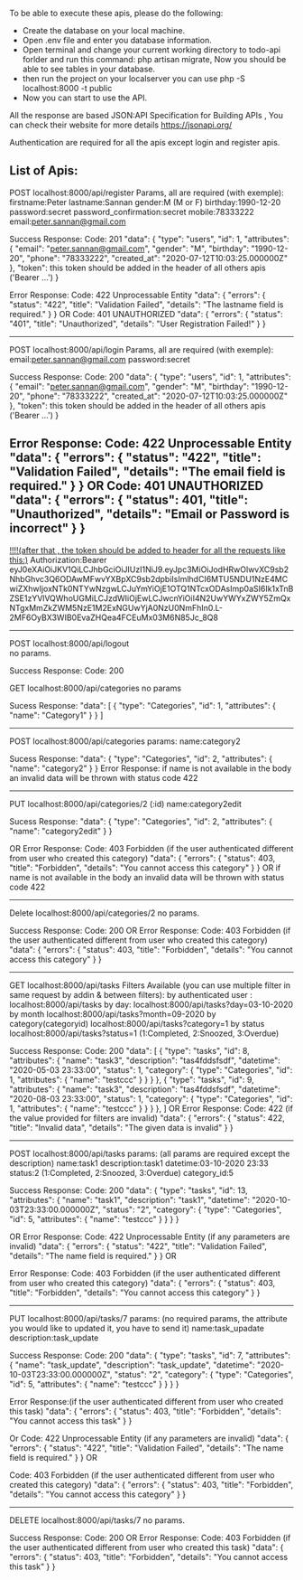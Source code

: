 
To be able to execute these apis, please do the following:
- Create the database on your local machine.
- Open .env file and enter you database information.
- Open terminal and change your current working directory to todo-api forlder and run this command: php artisan migrate, Now you should be able to see tables in your database.
- then run the project on your localserver you can use php -S localhost:8000 -t public
- Now you can start to use the API.

All the response are based JSON:API Specification for Building APIs , You can check their website for more details https://jsonapi.org/

Authentication are required for all the apis except login and register apis.

List of Apis:
--------------------------------------------------------------------------------------------------------------
POST  localhost:8000/api/register
Params, all are required (with exemple):
firstname:Peter
lastname:Sannan
gender:M (M or F)
birthday:1990-12-20
password:secret
password_confirmation:secret
mobile:78333222
email:peter.sannan@gmail.com

Success Response:
Code: 201
"data": {
        "type": "users",
        "id": 1,
        "attributes": {
            "email": "peter.sannan@gmail.com",
            "gender": "M",
            "birthday": "1990-12-20",
            "phone": "78333222",
            "created_at": "2020-07-12T10:03:25.000000Z"
        },
        "token": this token should be added in the header of all others apis ('Bearer ...')
}


Error Response:
Code: 422 Unprocessable Entity
"data": {
        "errors": {
            "status": "422",
            "title": "Validation Failed",
            "details": "The lastname field is required."
        }
    }
OR
Code: 401 UNAUTHORIZED
"data": {
        "errors": {
            "status": "401",
            "title": "Unauthorized",
            "details": "User Registration Failed!"
        }
    }

--------------------------------------------------------------------------------------------------------------
POST  localhost:8000/api/login
Params, all are required (with exemple):
email:peter.sannan@gmail.com
password:secret

Success Response:
Code: 200
"data": {
        "type": "users",
        "id": 1,
        "attributes": {
            "email": "peter.sannan@gmail.com",
            "gender": "M",
            "birthday": "1990-12-20",
            "phone": "78333222",
            "created_at": "2020-07-12T10:03:25.000000Z"
        },
        "token": this token should be added in the header of all others apis ('Bearer ...')
    }

Error Response:
Code: 422 Unprocessable Entity
    "data": {
        "errors": {
            "status": "422",
            "title": "Validation Failed",
            "details": "The email field is required."
        }
    }
 OR
Code: 401 UNAUTHORIZED
"data": {
        "errors": {
            "status": 401,
            "title": "Unauthorized",
            "details": "Email or Password is incorrect"
        }
    }
--------------------------------------------------------------------------------------------------------------

[!!!!(after that , the token should be added to header for all the requests like this:)]()
Authorization:Bearer eyJ0eXAiOiJKV1QiLCJhbGciOiJIUzI1NiJ9.eyJpc3MiOiJodHRwOlwvXC9sb2NhbGhvc3Q6ODAwMFwvYXBpXC9sb2dpbiIsImlhdCI6MTU5NDU1NzE4MCwiZXhwIjoxNTk0NTYwNzgwLCJuYmYiOjE1OTQ1NTcxODAsImp0aSI6Ik1xTnBZSE1zYVlVQWhoUGMiLCJzdWIiOjEwLCJwcnYiOiI4N2UwYWYxZWY5ZmQxNTgxMmZkZWM5NzE1M2ExNGUwYjA0NzU0NmFhIn0.L-2MF6OyBX3WIB0EvaZHQea4FCEuMx03M6N85Jc_8Q8

--------------------------------------------------------------------------------------------------------------
POST   localhost:8000/api/logout    
no params.

Success Response:
Code: 200


GET localhost:8000/api/categories
no params

Sucess Response:
"data": [
        {
            "type": "Categories",
            "id": 1,
            "attributes": {
                "name": "Category1"
            }
        }
    ]



--------------------------------------------------------------------------------------------------------------
POST localhost:8000/api/categories
params:
name:category2

Sucess Response:
"data": {
        "type": "Categories",
        "id": 2,
        "attributes": {
            "name": "category2"
        }
    }
Error Response:
if name is not available in the body an invalid data will be thrown with status code 422


--------------------------------------------------------------------------------------------------------------
PUT localhost:8000/api/categories/2 (:id)
name:category2edit

Sucess Response:
"data": {
        "type": "Categories",
        "id": 2,
        "attributes": {
            "name": "category2edit"
        }
    }

 OR
 Error Response:
Code: 403 Forbidden (if the user authenticated different from user who created this category)
"data": {
        "errors": {
            "status": 403,
            "title": "Forbidden",
            "details": "You cannot access this category"
        }
}
OR
if name is not available in the body an invalid data will be thrown with status code 422

--------------------------------------------------------------------------------------------------------------
 Delete  localhost:8000/api/categories/2
 no params.

Success Response:
Code: 200
OR
 Error Response:
Code: 403 Forbidden (if the user authenticated different from user who created this category)
"data": {
        "errors": {
            "status": 403,
            "title": "Forbidden",
            "details": "You cannot access this category"
        }
}

--------------------------------------------------------------------------------------------------------------

GET localhost:8000/api/tasks
Filters Available (you can use multiple filter in same request by addin & between filters):
by authenticated user : localhost:8000/api/tasks
by day: localhost:8000/api/tasks?day=03-10-2020
by month localhost:8000/api/tasks?month=09-2020
by category(categoryid) localhost:8000/api/tasks?category=1 
by status localhost:8000/api/tasks?status=1 (1:Completed, 2:Snoozed, 3:Overdue)

Success Response:
Code: 200
"data": [
        {
            "type": "tasks",
            "id": 8,
            "attributes": {
                "name": "task3",
                "description": "tas4fddsfsdf",
                "datetime": "2020-05-03 23:33:00",
                "status": 1,
                "category": {
                    "type": "Categories",
                    "id": 1,
                    "attributes": {
                        "name": "testccc"
                    }
                }
            }
        },
        {
            "type": "tasks",
            "id": 9,
            "attributes": {
                "name": "task3",
                "description": "tas4fddsfsdf",
                "datetime": "2020-08-03 23:33:00",
                "status": 1,
                "category": {
                    "type": "Categories",
                    "id": 1,
                    "attributes": {
                        "name": "testccc"
                    }
                }
            }
        },
    ]
OR
 Error Response:
Code: 422  (if the value provided for filters are invalid)
"data": {
        "errors": {
            "status": 422,
            "title": "Invalid data",
            "details": "The given data is invalid"
        }
}

--------------------------------------------------------------------------------------------------------------

POST  localhost:8000/api/tasks
params: (all params are required except the description)
name:task1
description:task1
datetime:03-10-2020 23:33
status:2  (1:Completed, 2:Snoozed, 3:Overdue)
category_id:5

Success Response:
Code: 200
"data": {
        "type": "tasks",
        "id": 13,
        "attributes": {
            "name": "task1",
            "description": "task1",
            "datetime": "2020-10-03T23:33:00.000000Z",
            "status": "2",
            "category": {
                "type": "Categories",
                "id": 5,
                "attributes": {
                    "name": "testccc"
                }
            }
        }
    }

OR
Error Response:
Code: 422 Unprocessable Entity (if any parameters are invalid)
    "data": {
        "errors": {
            "status": "422",
            "title": "Validation Failed",
            "details": "The name field is required."
        }
    }
 OR

 Error Response:
Code: 403 Forbidden (if the user authenticated different from user who created this category)
"data": {
        "errors": {
            "status": 403,
            "title": "Forbidden",
            "details": "You cannot access this category"
        }
}

--------------------------------------------------------------------------------------------------------------

PUT  localhost:8000/api/tasks/7
params: (no required params, the attribute you would like to updated it, you have to send it)
name:task_upadate
description:task_update

Success Response:
Code: 200
"data": {
        "type": "tasks",
        "id": 7,
        "attributes": {
            "name": "task_update",
            "description": "task_update",
            "datetime": "2020-10-03T23:33:00.000000Z",
            "status": "2",
            "category": {
                "type": "Categories",
                "id": 5,
                "attributes": {
                    "name": "testccc"
                }
            }
        }
    }


Error Response:(if the user authenticated different from user who created this task)
"data": {
        "errors": {
            "status": 403,
            "title": "Forbidden",
            "details": "You cannot access this task"
        }
    }

Or
Code: 422 Unprocessable Entity (if any parameters are invalid)
    "data": {
        "errors": {
            "status": "422",
            "title": "Validation Failed",
            "details": "The name field is required."
        }
    }
 OR


Code: 403 Forbidden (if the user authenticated different from user who created this category)
"data": {
        "errors": {
            "status": 403,
            "title": "Forbidden",
            "details": "You cannot access this category"
        }
}


--------------------------------------------------------------------------------------------------------------


DELETE localhost:8000/api/tasks/7 
 no params.

Success Response:
Code: 200
OR
 Error Response:
Code: 403 Forbidden (if the user authenticated different from user who created this task)
"data": {
        "errors": {
            "status": 403,
            "title": "Forbidden",
            "details": "You cannot access this task"
        }
}